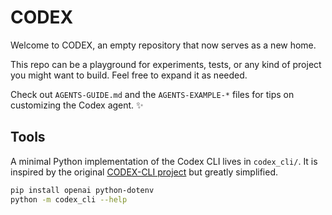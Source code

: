 # CODEX

Welcome to CODEX, an empty repository that now serves as a new home.

This repo can be a playground for experiments, tests, or any kind of
project you might want to build. Feel free to expand it as needed.

Check out `AGENTS-GUIDE.md` and the `AGENTS-EXAMPLE-*` files for tips on
customizing the Codex agent. :sparkles:

## Tools

A minimal Python implementation of the Codex CLI lives in `codex_cli/`. It is inspired by the original [CODEX-CLI project](https://github.com/SYSTEMS-OPERATOR/CODEX-CLI) but greatly simplified.

```bash
pip install openai python-dotenv
python -m codex_cli --help
```
